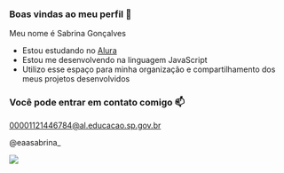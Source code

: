 ### Boas vindas ao meu perfil 💙

Meu nome é Sabrina Gonçalves

- Estou estudando no [Alura](https://www.alura.com.br)
- Estou me desenvolvendo na linguagem JavaScript
- Utilizo esse espaço para minha organização e compartilhamento dos meus projetos desenvolvidos

### Você pode entrar em contato comigo 📫

00001121446784@al.educacao.sp.gov.br

@eaasabrina_

![](https://media1.tenor.com/m/CzaHhPyIR8gAAAAC/rosy00.gif)
